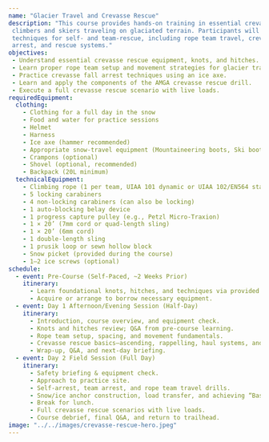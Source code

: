```yaml
---
name: "Glacier Travel and Crevasse Rescue"
description: "This course provides hands-on training in essential crevasse rescue skills for
 climbers and skiers traveling on glaciated terrain. Participants will learn critical
 techniques for self- and team-rescue, including rope team travel, crevasse fall
 arrest, and rescue systems."
objectives:
 - Understand essential crevasse rescue equipment, knots, and hitches.
 - Learn proper rope team setup and movement strategies for glacier travel.
 - Practice crevasse fall arrest techniques using an ice axe.
 - Learn and apply the components of the AMGA crevasse rescue drill.
 - Execute a full crevasse rescue scenario with live loads.
requiredEquipment:
  clothing:
    - Clothing for a full day in the snow
    - Food and water for practice sessions
    - Helmet
    - Harness
    - Ice axe (hammer recommended)
    - Appropriate snow-travel equipment (Mountaineering boots, Ski boots)
    - Crampons (optional)
    - Shovel (optional, recommended)
    - Backpack (20L minimum)
  technicalEquipment:
    - Climbing rope (1 per team, UIAA 101 dynamic or UIAA 102/EN564 static)
    - 5 locking carabiners
    - 4 non-locking carabiners (can also be locking)
    - 1 auto-blocking belay device
    - 1 progress capture pulley (e.g., Petzl Micro-Traxion)
    - 1 × 20’ (7mm cord or quad-length sling)
    - 1 × 20’ (6mm cord)
    - 1 double-length sling
    - 1 prusik loop or sewn hollow block
    - Snow picket (provided during the course)
    - 1–2 ice screws (optional)
schedule:
  - event: Pre-Course (Self-Paced, ~2 Weeks Prior)
    itinerary:
      - Learn foundational knots, hitches, and techniques via provided instructional videos.
      - Acquire or arrange to borrow necessary equipment.
  - event: Day 1 Afternoon/Evening Session (Half-Day)
    itinerary:
      - Introduction, course overview, and equipment check.
      - Knots and hitches review; Q&A from pre-course learning.
      - Rope team setup, spacing, and movement fundamentals.
      - Crevasse rescue basics—ascending, rappelling, haul systems, and progress capture.
      - Wrap-up, Q&A, and next-day briefing.
  - event: Day 2 Field Session (Full Day)
    itinerary:
      - Safety briefing & equipment check.
      - Approach to practice site.
      - Self-arrest, team arrest, and rope team travel drills.
      - Snow/ice anchor construction, load transfer, and achieving “Baseline” rescue setup.
      - Break for lunch.
      - Full crevasse rescue scenarios with live loads.
      - Course debrief, final Q&A, and return to trailhead.
image: "../../images/crevasse-rescue-hero.jpeg"
---
```

